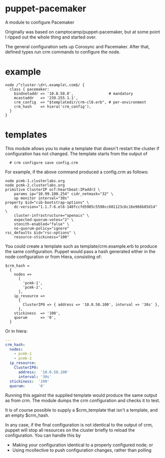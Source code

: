 puppet-pacemaker
================

A module to configure Pacemaker

Originally was based on camptocamp/puppet-pacemaker, but at some point
I ripped out the whole thing and started over.

The general configuration sets up Corosync and Pacemaker.  After that,
defined types run crm commands to configure the node.

example
=======

```puppet
node /^cluster-\d+\.example\.com$/ {
  class { pacemaker:
    bindnetaddr => '10.0.50.0',                # mandatory
    mcastaddr   => '239.255.1.1',
    crm_config  => "$templatedir/crm-cl0.erb", # per-environment
    crm_hash    => hiera('crm_config'),
  }
}
```

templates
=========

This module allows you to make a template that doesn't restart the cluster if
configuration has not changed.  The template starts from the output of

```shell
  # crm configure save config.crm
```

For example, if the above command produced a config.crm as follows:

```
node pcmk-1.clusterlabs.org
node pcmk-2.clusterlabs.org
primitive ClusterIP ocf:heartbeat:IPaddr2 \
	params ip="10.99.100.254" cidr_netmask="32" \
	op monitor interval="30s"
property $id="cib-bootstrap-options" \
	dc-version="1.1.7-6.el6-148fccfd5985c5590cc601123c6c16e966b85d14" \
	cluster-infrastructure="openais" \
	expected-quorum-votes="2" \
	stonith-enabled="false" \
	no-quorum-policy="ignore"
rsc_defaults $id="rsc-options" \
	resource-stickiness="100"
```

You could create a template such as template/crm.example.erb to produce the
same configuration.  Puppet would pass a hash generated either in the node
configuration or from Hiera, consisting of:

```puppet
$crm_hash =
  {
    nodes =>
      [
        'pcmk-1',
        'pcmk-2',
      ],
    ip_resource =>
      {
        ClusterIP0 => { address => '10.0.50.100', interval => '30s' },
      },
    stickiness  => '100',
    quorum      => '0',
  }
```

Or in hiera:

```yaml
---
crm_hash:
  nodes:
    - pcmk-1
    - pcmk-2
  ip_resource:
    ClusterIP0:
      address:  '10.0.50.100'
      interval: '30s'
  stickiness:  '100'
  quorum:      '0'
```

Running this against the supplied template would produce the same output as
from crm.  The module dumps the crm configuration and checks it to test.

It is of course possible to supply a $crm_template that isn't a template, and
an empty $crm_hash.

In any case, if the final configuration is not identical to the output of crm,
puppet will stop all resources on the cluster briefly to reload the
configuration.  You can handle this by

 - Making your configuration identical to a properly configured node; or
 - Using mcollective to push configuration changes, rather than polling


